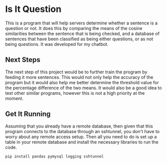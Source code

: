 # Is It Question
This is a program that will help servers determine whether a sentence is a question or not. It does this by comparing the means of the cosine similarities between the sentence that is being checked, and a database of sentences that have been classified as being either questions, or as not being questions. It was developed for my chatbot.
## Next Steps
The next step of this project would be to further train the program by feeding it more sentences. This would not only help the accuracy of the program but it would also help me better determine the threshold value for the percentage difference of the two means. It would also be a good idea to test other similar programs, however this is not a high priority at the moment.
## Get It Running
Assuming that you already have a remote database, then given that this program connects to the database through an sshtunnel, you don't have to worry about any remote access setup. Then all you need to do is set up a table in your remote database and install the necessary libraries to run the code.

`pip install pandas pymysql logging sshtunnel`
